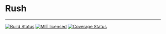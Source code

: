 # Rush

--------------
[![Build Status](https://travis-ci.org/GarfieldZHU/mqtt-rust.svg?branch=master)](https://travis-ci.org/GarfieldZHU/mqtt-rust)
[![MIT licensed](https://img.shields.io/badge/license-MIT-blue.svg)](./LICENSE)
[![Coverage Status](https://coveralls.io/repos/github/GarfieldZHU/mqtt-rust/badge.svg?branch=master)](https://coveralls.io/github/GarfieldZHU/mqtt-rust?branch=master)
